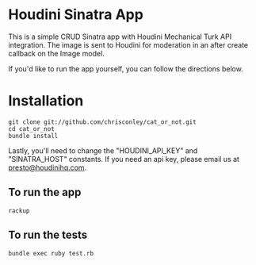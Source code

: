 Houdini Sinatra App
================================
This is a simple CRUD Sinatra app with Houdini Mechanical Turk API integration. The image is sent to Houdini for moderation in an after create callback on the Image model.

If you'd like to run the app yourself, you can follow the directions below.


Installation
================================

    git clone git://github.com/chrisconley/cat_or_not.git
    cd cat_or_not
    bundle install

Lastly, you'll need to change the "HOUDINI_API_KEY" and "SINATRA_HOST" constants. If you need an api key, please email us at presto@houdinihq.com.

To run the app
--------------------------------

    rackup

To run the tests
--------------------------------

    bundle exec ruby test.rb

